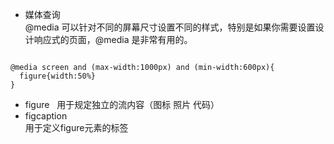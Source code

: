 * 媒体查询  
@media 可以针对不同的屏幕尺寸设置不同的样式，特别是如果你需要设置设计响应式的页面，@media 是非常有用的。  
<pre><code>
@media screen and (max-width:1000px) and (min-width:600px){
  figure{width:50%}
}
</code></pre>
* figure  
用于规定独立的流内容（图标 照片 代码）  
* figcaption  
用于定义figure元素的标签
